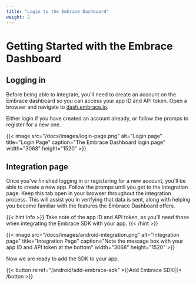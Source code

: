 ```yaml
---
title: "Login to the Embrace Dashboard"
weight: 2
---
```


# Getting Started with the Embrace Dashboard

## Logging in

Before being able to integrate, you'll need to create an account on the Embrace
dashboard so you can access your app ID and API token. Open a browser and
navigate to [dash.embrace.io](https://dash.embrace.io).

Either login if you have created an account already, or follow the promps to
register for a new one.

{{< image src="/docs/images/login-page.png" alt="Login page" title="Login Page" caption="The Embrace Dashboard login page" width="3068" height="1520" >}}

## Integration page

Once you've finished logging in or registering for a new account, you'll be able
to create a new app. Follow the promps until you get to the integration page.
Keep this tab open in your browser throughout the integration process. This will
assist you in verifying that data is sent, along with helping you become
familiar with the features the Embrace Dashboard offers.

{{< hint info >}}
Take note of the app ID and API token, as you'll need those when integrating the
Embrace SDK with your app.
{{< /hint >}}

{{< image src="/docs/images/android-integration.png" alt="Integration page" title="Integration Page" caption="Note the message box with your app ID and API token at the bottom" width="3068" height="1520" >}}

Now we are ready to add the SDK to your app.

{{< button relref="/android/add-embrace-sdk" >}}Add Embrace SDK{{< /button >}}
